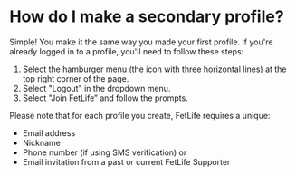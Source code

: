 # How do I make a secondary profile?

Simple! You make it the same way you made your first profile. If you're already logged in to a profile, you'll need to follow these steps:
1. Select the hamburger menu (the icon with three horizontal lines) at the top right corner of the page.
2. Select "Logout" in the dropdown menu.
3. Select "Join FetLife” and follow the prompts.

Please note that for each profile you create, FetLife requires a unique:
- Email address
- Nickname
- Phone number (if using SMS verification) or
- Email invitation from a past or current FetLife Supporter
